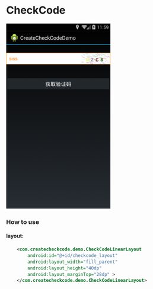 CheckCode
=========

<img src='image/image01.png' height='500px'/>

### How to use

#### layout: 
```xml
    <com.createcheckcode.demo.CheckCodeLinearLayout
        android:id="@+id/checkcode_layout"
        android:layout_width="fill_parent"
        android:layout_height="40dp"
        android:layout_marginTop="28dp" >
    </com.createcheckcode.demo.CheckCodeLinearLayout>
```
